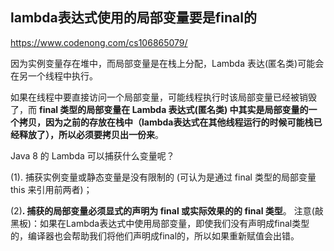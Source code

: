 ## lambda表达式使用的局部变量要是final的

https://www.codenong.com/cs106865079/

因为实例变量存在堆中，而局部变量是在栈上分配，Lambda 表达(匿名类)可能会在另一个线程中执行。

如果在线程中要直接访问一个局部变量，可能线程执行时该局部变量已经被销毁了，而 **final 类型的局部变量在 Lambda 表达式(匿名类) 中其实是局部变量的一个拷贝，因为之前的存放在栈中（lambda表达式在其他线程运行的时候可能栈已经释放了），所以必须要拷贝出一份来**。



Java 8 的 Lambda 可以捕获什么变量呢？

(1). 捕获实例变量或静态变量是没有限制的 (可认为是通过 final 类型的局部变量 this 来引用前两者)；

(2)**. 捕获的局部变量必须显式的声明为 final 或实际效果的的 final 类型**。
注意(敲黑板)：如果在Lambda表达式中使用局部变量，即使我们没有声明成final类型的，编译器也会帮助我们将他们声明成final的，所以如果重新赋值会出错。

